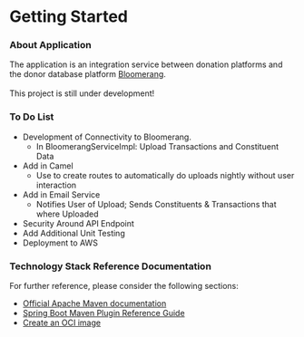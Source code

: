 # Getting Started

### About Application
The application is an integration service between donation platforms and the donor database platform 
[Bloomerang](https://bloomerang.co). <br/><br/> This project is still under development!

### To Do List

* Development of Connectivity to Bloomerang.
  * In BloomerangServiceImpl: Upload Transactions and Constituent Data
* Add in Camel
  * Use to create routes to automatically do uploads nightly without user interaction
* Add in Email Service
  * Notifies User of Upload; Sends Constituents & Transactions that where Uploaded
* Security Around API Endpoint
* Add Additional Unit Testing
* Deployment to AWS

### Technology Stack Reference Documentation
For further reference, please consider the following sections:

* [Official Apache Maven documentation](https://maven.apache.org/guides/index.html)
* [Spring Boot Maven Plugin Reference Guide](https://docs.spring.io/spring-boot/docs/2.6.4/maven-plugin/reference/html/)
* [Create an OCI image](https://docs.spring.io/spring-boot/docs/2.6.4/maven-plugin/reference/html/#build-image)

